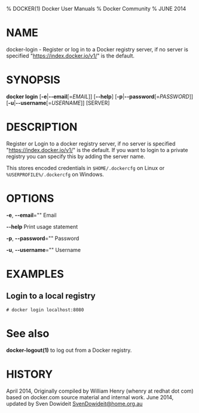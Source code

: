 % DOCKER(1) Docker User Manuals
% Docker Community
% JUNE 2014
# NAME
docker-login - Register or log in to a Docker registry server, if no server is specified "https://index.docker.io/v1/" is the default.

# SYNOPSIS
**docker login**
[**-e**|**--email**[=*EMAIL*]]
[**--help**]
[**-p**|**--password**[=*PASSWORD*]]
[**-u**|**--username**[=*USERNAME*]]
[SERVER]

# DESCRIPTION
Register or Login to a docker registry server, if no server is
specified "https://index.docker.io/v1/" is the default. If you want to
login to a private registry you can specify this by adding the server name.

This stores encoded credentials in `$HOME/.dockercfg` on Linux or `%USERPROFILE%/.dockercfg`
on Windows.

# OPTIONS
**-e**, **--email**=""
   Email

**--help**
  Print usage statement

**-p**, **--password**=""
   Password

**-u**, **--username**=""
   Username

# EXAMPLES

## Login to a local registry

    # docker login localhost:8080

# See also
**docker-logout(1)** to log out from a Docker registry.

# HISTORY
April 2014, Originally compiled by William Henry (whenry at redhat dot com)
based on docker.com source material and internal work.
June 2014, updated by Sven Dowideit <SvenDowideit@home.org.au>
